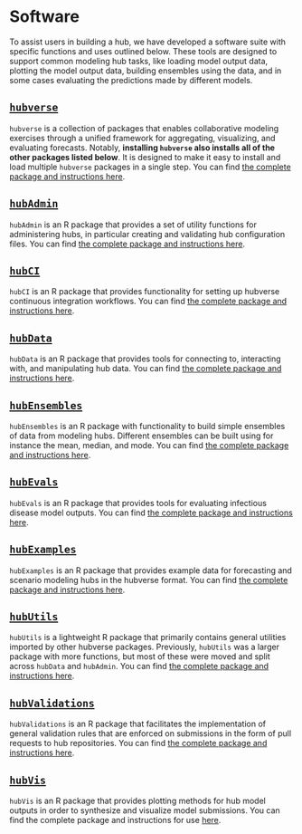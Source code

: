 # Software  

To assist users in building a hub, we have developed a software suite with specific functions and uses outlined below. These tools are designed to support common modeling hub tasks, like loading model output data, plotting the model output data, building ensembles using the data, and in some cases evaluating the predictions made by different models.  

## [`hubverse`](https://github.com/hubverse-org/hubverse)  

`hubverse` is a collection of packages that enables collaborative modeling exercises through a unified framework for aggregating, visualizing, and evaluating forecasts. Notably, **installing `hubverse` also installs all of the other packages listed below**. It is designed to make it easy to install and load multiple `hubverse` packages in a single step. You can find [the complete package and instructions here](https://github.com/hubverse-org/hubverse).  

## [`hubAdmin`](https://github.com/hubverse-org/hubAdmin)  

`hubAdmin` is an R package that provides a set of utility functions for administering hubs, in particular creating and validating hub configuration files. You can find [the complete package and instructions here](https://github.com/hubverse-org/hubAdmin).  

## [`hubCI`](https://github.com/hubverse-org/hubCI)  

`hubCI` is an R package that provides functionality for setting up hubverse continuous integration workflows. You can find [the complete package and instructions here](https://github.com/hubverse-org/hubCI).  

## [`hubData`](https://github.com/hubverse-org/hubData)  

`hubData` is an R package that provides tools for connecting to, interacting with, and manipulating hub data. You can find [the complete package and instructions here](https://github.com/hubverse-org/hubData).  

## [`hubEnsembles`](https://github.com/hubverse-org/hubEnsembles)  

`hubEnsembles` is an R package with functionality to build simple ensembles of data from modeling hubs. Different ensembles can be built using for instance the mean, median, and mode. You can find [the complete package and instructions here](https://github.com/hubverse-org/hubEnsembles).  

## [`hubEvals`](https://github.com/hubverse-org/hubEvals)  

`hubEvals` is an R package that provides tools for evaluating infectious disease model outputs. You can find [the complete package and instructions here](https://github.com/hubverse-org/hubEvals).  

## [`hubExamples`](https://github.com/hubverse-org/hubExamples)  

`hubExamples` is an R package that provides example data for forecasting and scenario modeling hubs in the hubverse format. You can find [the complete package and instructions here](https://github.com/hubverse-org/hubExamples).  

## [`hubUtils`](https://hubverse-org.github.io/hubUtils/)  

`hubUtils` is a lightweight R package that primarily contains general utilities imported by other hubverse packages. Previously, `hubUtils` was a larger package with more functions, but most of these were moved and split across `hubData` and `hubAdmin`. You can find [the complete package and instructions here](https://github.com/hubverse-org/hubUtils).  

## [`hubValidations`](https://github.com/hubverse-org/hubValidations)  

`hubValidations` is an R package that facilitates the implementation of general validation rules that are enforced on submissions in the form of pull requests to hub repositories. You can find [the complete package and instructions here](https://github.com/hubverse-org/hubValidations).  

## [`hubVis`](https://github.com/hubverse-org/hubVis)  

`hubVis` is an R package that provides plotting methods for hub model outputs in order to synthesize and visualize model submissions. You can find the complete package and instructions for use [here](https://github.com/hubverse-org/hubVis).  

